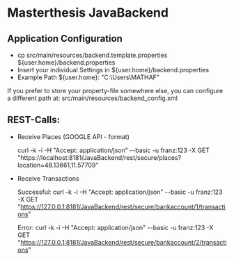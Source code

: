 Masterthesis JavaBackend
========================

Application Configuration
-------------------------
* cp src/main/resources/backend.template.properties ${user.home}/backend.properties
* Insert your individual Settings in ${user.home}/backend.properties
* Example Path ${user.home}: "C:\Users\MATHAF"

If you prefer to store your property-file somewhere else, you can configure a 
different path at: src/main/resources/backend_config.xml

REST-Calls: 
-----------

* Receive Places (GOOGLE API - format)

    curl -k -i -H "Accept: application/json" --basic -u franz:123 -X GET "https://localhost:8181/JavaBackend/rest/secure/places?location=48.13661,11.57709"

* Receive Transactions

    Successful:
    curl -k -i -H "Accept: application/json" --basic -u franz:123 -X GET "https://127.0.0.1:8181/JavaBackend/rest/secure/bankaccount/1/transactions"
    
    Error:
    curl -k -i -H "Accept: application/json" --basic -u franz:123 -X GET "https://127.0.0.1:8181/JavaBackend/rest/secure/bankaccount/2/transactions"

